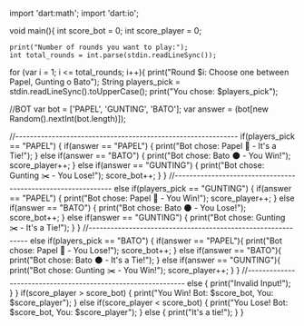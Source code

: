 import 'dart:math';
import 'dart:io';

void main(){
    int score_bot = 0;
    int score_player = 0;
    
    print("Number of rounds you want to play:");
    int total_rounds = int.parse(stdin.readLineSync());
    
  for (var i = 1; i <= total_rounds; i++){
    print("Round $i: Choose one between Papel, Gunting o Bato");
    String players_pick = stdin.readLineSync().toUpperCase();
    print("You chose: $players_pick");
  
  //BOT 
  var bot = ['PAPEL', 'GUNTING', 'BATO'];
  var answer = (bot[new Random().nextInt(bot.length)]);
  
  //-------------------------------------------------------------
    if(players_pick == "PAPEL")
      {
        if(answer == "PAPEL") {
           print("Bot chose: Papel 📄 - It's a Tie!");
      }
        else if(answer == "BATO") {
           print("Bot chose: Bato 🌑  - You Win!");
           score_player++;
      }
        else if(answer == "GUNTING") {
           print("Bot chose: Gunting ✂️ - You Lose!");
           score_bot++;
      }
  }
  //-------------------------------------------------------------
    else if(players_pick == "GUNTING")
    {
        if(answer == "PAPEL") {
           print("Bot chose: Papel 📄 - You Win!");
           score_player++;
      }
        else if(answer == "BATO") {
           print("Bot chose: Bato 🌑  - You Lose!");
           score_bot++;
      }
        else if(answer == "GUNTING") {
           print("Bot chose: Gunting ✂️ - It's a Tie!");
      }
  }
  //-------------------------------------------------------------
    else if(players_pick == "BATO")
    {
        if(answer == "PAPEL"){
           print("Bot chose: Papel 📄 - You Lose!");
           score_bot++;
      }
        else if(answer == "BATO"){
           print("Bot chose: Bato 🌑  - It's a Tie!");
      }
         else if(answer == "GUNTING"){
           print("Bot chose: Gunting ✂️ - You Win!");
           score_player++;
      }
  }
  //-------------------------------------------------------------
    else {
      print("Invalid Input!");
  }
  }
    if(score_player > score_bot) {
      print("You Win! Bot: $score_bot, You: $score_player");
  }
    else if(score_player < score_bot) {
      print("You Lose! Bot: $score_bot, You: $score_player");
  }
    else {
      print("It's a tie!");
  }
}

